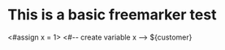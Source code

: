 This is a basic freemarker test
===============================

<#assign x = 1>  <#-- create variable x -->
${customer}
